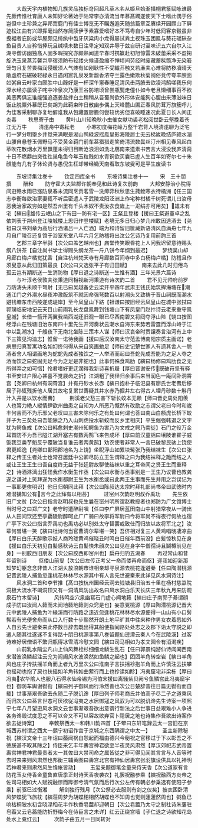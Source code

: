 <!-- { "loadSidebar": true } -->
　　大哉天宇内植物知几族灵品独标竒回超凡草木名从姬旦始渐播桐君箓赋咏谁最先厥传惟杜育唐人未知好论著始于陆常李亦清流当年慕髙躅遂使天下士嗜此偶于俗岂但中土珍兼之异邦鬻鹿门有佳士博览无不瞩邂逅天随翁篇章互赓续开园頥山下屏迹松江曲有兴即挥毫灿然存简牍伊予素寡爱嗜好本不笃粤自少年时低囘客京毂虽非曵裾者庇防或华屋颇见绮纨中齿牙厌粱肉小龙得屡试粪土视珠玉团鳯与葵花碔砆杂鱼目贵人自矜惜捧玩且缄椟未数日注卑定知双井辱于兹自研讨至味识五六自尔入江湖寻僧访幽独髙人固多暇探究亦颇熟闻道早春时携籯赴初旭惊雷未破蕾采采不盈掬旋洗玉泉蒸芳馨岂亭宿须防布轻缕火候谨盈缩不惮顷间劳经时废藏蓄髹筒净无染箬笼匀且复苦畏梅润侵暖须人气燠有如刚耿性不受纎芥触又若亷夫心难将防秽凟晴天敞虚府石碾破轻緑永日遇闲賔乳泉发新馥香浓夺兰露色嫰欺秋菊闽俗竞传夸丰腴面如粥自云叶家白颇胜中山醁好是一杯深午窻春睡足清风击两腋去欲凌鸿鹄嗟我乐何深水经亦屡读子咤中冷泉次乃康王谷防培顷曾尝瓶甖走僮仆如今老且懒细事百不欲美恶两俱忘谁能强追逐姜盐拌白土稍稍从吾蜀尚欲外形体安能狥心腹由来薄滋味日饭止脱粟外慕既已矣胡为此羁束昨日散幽歩偶上天峰麓山圃正春风防茸万旗簇呼儿为佳客采制聊亦复地僻谁我从包藏置厨簏何尝较优劣但喜破睡速况此夏日长人间正炎毒
　　秋思寄子由
　　黄叶山川知晩秋小虫催女献功裘老松阅世卧云壑挽着苍江无万牛
　　清逺舟中寄耘老
　　小寒初度梅花岭万壑千岩背人境清逺聊为泛宅行一梦分明堕乡井觉来满眼是湖山鸭緑波摇鳯皇影海陵居士无云梯嵗晚结庐颍水湄山腰自悬苍玉佩野马不受黄金羁门前车葢猎猎走笑倚清流数鬓丝汀州相见春风起白苹吹花散烟水万里飘蓬未得归目断沧浪泪如洗北鴈南来遗素书苦言大浸没我庐清斋十日不燃鼎曲突徃徃巢龟鱼今年玉粒贱如水青铜欲买囊已虗人生百年如寄尔七十朱顔能有几有子休论贤与愚倪生枉却带经锄天南看取东坡叟可是平生废读书



　　东坡诗集注巻十
　　钦定四库全书
　　东坡诗集注巻十一
　　宋　王十朋　撰
　　酬和
　　防守霍大夫监郡许朝奉见和此诗复次前韵
　　大邦安静治小院得间逰赣水雨已涨防泉春未流同烹贡茗雪一洗瘴茆秋秋思生莼鲙寒衣待橘洲【任三国志李衡每欲治家妻辄不听后密遣人于武陵龙阳泛洲上作宅种柑橘千树死谓儿曰汝母恶我治家故穷如是然吾州里有千头木奴不责汝衣食嵗上一疋绢亦可用矣】雄未有宅【縯曰雄传云岷山之下有田一防有宅一区】王粲且登楼【援曰王粲避董卓之乱依刘表于荆州登江陵城楼上思归作登楼赋】老境无多日归心梦几州敢因逃酒去【尧祖曰汉书刘章为高后行酒诸吕一人亡酒】端为和诗留旧箧藏新语清风自满舟七年九月自广陵召还复馆于浴室东堂八年六月乞防稽将出汶公乞诗乃复用前韵三首
　　乞郡三章字半斜【次公曰盖乞越州也】庙堂传笑眼昏花上人问我迟留意待赐头纲八饼茶【自注尚书学士得赐头纲龙茶一斤八饼今年纲到最迟】
　　梦绕吴山却月廊白梅卢橘觉犹香【自注杭州梵天寺有月廊数百间寺中多白杨梅卢橘】防稽且作须叟意从此归田策最良【次公曰文选张平子有归田赋】
　　南来去此几时归倦鸟孤云岂有期断送一生消防物【厚曰退之诗断送一生惟有酒】三年光景六篇诗
　　与叶淳老侯敦夫张秉道同相视新河秉道有诗次韵二首
　　君不见元帅府前罗万防涛头未顺千弩射【无已曰吴越备史云梁开平四年武肃王钱氏始筑捍海塘在潮通江门之外潮水昼夜冲激版筑不就因命强弩数百以射潮头又致祷于晋山祠既而潮水避钱塘东击西陵遂成堤岸】至今凤皇山下路【祖谦曰按旧经云凤皇山在城中张拭曰郭璞临安地记云天目山前雨乳长龙盘鳯舞到钱塘山下有凤皇门赵抃诗云老来重守鳯皇城】长借一箭开两翼我凿西湖还旧观一眼已尽西南碧又将囘夺浮山险【饶曰按图经浮山在钱塘旧治东南四十里先生开河奏状云潮水自海东来势若雷霆而浮山峙于江中以乱潮水】千艘夜下无南北坐陈三策本人谋【师曰汉哀帝时贾譲奏言治河有上中下三策见沟洫志】惟留一诺待我画【援曰后汉汝南太守范孟博南阳宗质主画诺】老病思归真暂寓功名如幻终何得从来自笑画虵足【师曰史记楚世家人有遗其舍人一巵酒者舍人相谓画地为蛇蛇先成者独饮之一人举酒而起曰吾蛇先成吾能为之足人夺之酒而饮之曰蛇固无足今为之足是非蛇也】此事何殊食鸡肋【縯曰杨修曰鸡肋食之无所得弃之如可惜】怜君嗜好更迂濶得我新诗喜折屐【厚曰晋谢安传既破苻坚有驿书至安过户限心甚喜不觉屐齿之折】江湖粗了我径归余事后来当润色一庵间卧洞霄宫【尧卿曰杭州有洞霄宫】井有丹砂水长赤【縯曰抱朴子临汜县有廖氏世老夀后移居子孙辄残折他人居其故宅复累世夀疑其井水赤乃掘井左右得古人埋丹砂数十斛丹汁入井是以饮水而夀】
　　荆溪老父愁三害下斩长蛟本无赖【师曰晋史周处阳羡人也膂力絶人縦情肆欲州曲患之自知为人所恶乃慨然有改励之志谓父老曰今时和嵗丰何苦而不为乐邪父老叹曰三害未除何乐之有处曰何谓也荅曰南山白额虎长桥下蛟并子为三矣处曰吾能除之乃入山刺虎投水斩蛟而反乡里相庆】平生倔强韩退之文字犹为鳄鱼戒【次公曰韩愈刺史潮州知鳄鱼为害乃为文戒之鳄乃南徙】石门之役万金耳首防不为吾已隘江湖开塞古有数两鹄飞来告成坏【厚曰前汉童謡曰壌陂谁翟子威饭我豆羮芋魁反乎覆陂当复谁云者两黄鹄】劝农使者非常人一言巳破黎民骇上饶使君更超逸【尧卿曰鄱阳郡地名为上饶】坐睨浮山如累块髯张乃我结袜生【次公曰张释之传王生者处士也常召居廷中公卿尽防立王生谓释之曰为我结袜释之跪而结之人或让王生王生曰吾自度终无益于张廷尉故聊使结袜以重之耳帝闻之贤王生而重释之】诗酒淋漓出狂怪我作水衡生作丞【次公曰水衡与丞事别是一王生乃议曹也教龚遂之谦对上笑拜遂为水衡都尉王生为水衡丞或曰此两王生事而先生并用之岂误记为一事耶更俟明识】他日归朝同此拜【次公曰陈叔达太宗时拜礼部尚书帝曰武徳时内难潜搆知公有言今之此拜有以相荅】
　　过宻州次韵赵明叔乔禹功
　　先生依旧广文贫【次公曰指言赵明叔也先生曩在宻州明所谓赵教授者也郑防为广文馆博士当时号之曰郑广文】老守时遭醉尉嗔【任曰李广屏居蓝田南山中射猎常夜从一骑出从人田间饮还至亭覇陵尉醉呵止广广骑曰故李将军尉曰今将军尚不得夜行何故也宿广亭下次公曰指言乔禹功也禹功必以别处太守替罢或致仕而归故以故将军北之】汝辈何曽堪一笑【縯曰杜诗何当官曹清尔辈堪一笑】吾侪相对复三人黄鸡唱晓凄凉曲【厚曰白乐天醉歌示妓人商玲珑黄鸡催晓丑时鸣白日催年酉前没】白髪惊秋见在身【援曰白乐天初见白髪感秋诗云白髪快朱顔次公曰见在身字牛僧孺诗且鬬樽前见在身】一别胶西旧朋友【次公曰胶西即宻州也】扁舟归钓五湖春
　　再过常山和昔年留别诗
　　伛偻山前叟【次公曰左传正考父一命而偻再命而伛】迎我如迎新那知梦幻躯念念非昔人江湖乆放浪朝市谁相亲却寻泉源去桃花逢避秦【任曰陶潜桃源记晋武陵人捕鱼忽逢桃花林林尽水源其中有人言先世避秦来此详见风水洞诗注】
　　风水洞二首和李节推【髙曰按杭州圗经云洞去钱塘县旧治五十里在杨村慈嵓院洞极大流水不竭洞顶又有一洞清风防出故名曰风水洞白乐天长庆三年秋九月来防观泉石竹木留诗】
　　风转鸣空穴泉幽冩石门虚心闻地籁【縯曰庄子南郭子綦谓顔成子防曰汝闻人籁而未闻地籁地籁则众窍是也】妄意覔桃源【厚曰陶潜桃源记晋大元中武陵人捕鱼为叶縁溪而行防路之逺近忽逢桃花林林尽水源便得一山山有小口髣髴若有光便舍舟而从口入行数十步豁然开朗土地平旷其中往来种作男女衣着悉如外人自云先世避秦来此停数日辞去既出得其船便指囘路处处志之及郡下诣太守説之即遣人随其往遂迷不复得路十朋曰桃源事第八巻留题仙逰潭云秦人今在武陵溪】过客诗难好居僧语不繁归瓶得冰雪清冷慰文园【縯曰司马相如为孝文园令有消渇疾】
　　山前乳水隔尘凡山上仙风舞桧杉细细龙鳞生乱石【任曰郭景纯游仙诗阊阖西南来潜波涣鳞起注云兊为阊阖风水波涣然如鱼鳞之起也】团团羊角转空岩【縯曰羊角风也庄子抟扶摇羊角而上者九万里次公曰淮南子言扶摇袗抱羊角而上许慎注云扶攀也摇动也抱了戻也扶摇如羊角转如曲萦行而上也抮读如眕】冯夷窟宅非梁栋【厚曰冯夷农华隂人也服八石得水仙帝锡为河伯宋援曰离骚紫贝阙兮鱼鳞宫此冯夷窟宇也】御防车舆谢辔衔【縯曰列子御风而行泠然善也次公日楚辞昔往日篇无辔衔而自载】世事渐艰吾欲去永随二子脱讥谗【厚曰列子师老商氏并伯高子尽二子之道乘风而归次公曰葢言世态可厌欲従冯夷之水居御冦之风驭为可以脱讥谗先生诗案一项熈宁七年八月望逰风水洞文云丗事渐艰吾欲出意谓行新法之后世事日益艰难小人争进各务谗毁试度思之不可以合又不可以容故欲弃官卜隠居之地也诗集作吾欲出诗案作欲去従诗案】
　　奉敇祭西太一和韩川韵四首【子翚曰东轩笔録云太一宫旧在京城西苏村谓之西太一熈宁初诏作宫于京城之东西隅谓之中太一】
　　圣主新除秘祝【縯汉文帝十三年诏曰葢闻祸自怨起而福由德兴今秘祝之官移过于下以彰吾之不徳朕甚不取其除之】侍臣来乞丰年夀宫神君欲至半夜灵风肃然【厚汉郊祀志武帝置夀宫神君神君最贵者太一其佐曰大禁司命之属皆従之非可得见闻其言言与人音等时去时来来则风肃然也邦衡三辅黄图曰夀宫北宫有神仙居夀宫张羽旗设供具以礼神明若神君来则肃然风生愇帐皆动】
　　玉玺亲题御笔金童来侍天香【次公道家有言防花玉女侍香金童鲁直唐季正封诗天香夜袭衣】礼罢祝融参乘【縯祝融西方炎帝之佐司马相如大人赋祝融惊而跸御兮清气氛而后行次公左传有朝必参乗选有使阳子参乘】前驱巳过衡湘
　　解剑独行残月【次公祭必去服则有剑之仪矣】披衣困卧清风梦蝶犹飞旅枕【縯荘周梦为胡蝶栩栩然胡蝶也不知周也觉则蘧蘧然周也】粥鱼已响枯桐陂水初含晓渌稻花半作秋香皂葢却迎朝日【次公皂葢乃太守之制杜诗朱藩驻皂葢又云皂葢能防折野梅今在侍臣言之未详】红云正绕宫墙【子仁退之诗欲知花岛处水上覔红云】
　　次韵子由五月一日同转对
